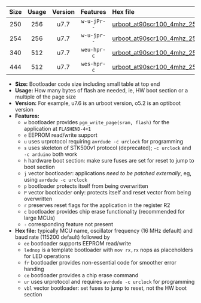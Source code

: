 |Size|Usage|Version|Features|Hex file|
|:-:|:-:|:-:|:-:|:--|
|250|256|u7.7|`w-u-jPr--`|[urboot_at90scr100_4mhz_250000bps_lednop_ur_vbl.hex](https://raw.githubusercontent.com/stefanrueger/urboot.hex/main/mcus/at90scr100/fcpu_4mhz/250000_bps/urboot_at90scr100_4mhz_250000bps_lednop_ur_vbl.hex)|
|254|256|u7.7|`w-u-jpr--`|[urboot_at90scr100_4mhz_250000bps_lednop_fr_ur_vbl.hex](https://raw.githubusercontent.com/stefanrueger/urboot.hex/main/mcus/at90scr100/fcpu_4mhz/250000_bps/urboot_at90scr100_4mhz_250000bps_lednop_fr_ur_vbl.hex)|
|340|512|u7.7|`weu-hpr-c`|[urboot_at90scr100_4mhz_250000bps_ee_lednop_fr_ce_ur.hex](https://raw.githubusercontent.com/stefanrueger/urboot.hex/main/mcus/at90scr100/fcpu_4mhz/250000_bps/urboot_at90scr100_4mhz_250000bps_ee_lednop_fr_ce_ur.hex)|
|444|512|u7.7|`wes-hpr-c`|[urboot_at90scr100_4mhz_250000bps_ee_lednop_fr_ce.hex](https://raw.githubusercontent.com/stefanrueger/urboot.hex/main/mcus/at90scr100/fcpu_4mhz/250000_bps/urboot_at90scr100_4mhz_250000bps_ee_lednop_fr_ce.hex)|

- **Size:** Bootloader code size including small table at top end
- **Usage:** How many bytes of flash are needed, ie, HW boot section or a multiple of the page size
- **Version:** For example, u7.6 is an urboot version, o5.2 is an optiboot version
- **Features:**
  + `w` bootloader provides `pgm_write_page(sram, flash)` for the application at `FLASHEND-4+1`
  + `e` EEPROM read/write support
  + `u` uses urprotocol requiring `avrdude -c urclock` for programming
  + `s` uses skeleton of STK500v1 protocol (deprecated); `-c urclock` and `-c arduino` both work
  + `h` hardware boot section: make sure fuses are set for reset to jump to boot section
  + `j` vector bootloader: applications *need to be patched externally*, eg, using `avrdude -c urclock`
  + `p` bootloader protects itself from being overwritten
  + `P` vector bootloader only: protects itself and reset vector from being overwritten
  + `r` preserves reset flags for the application in the register R2
  + `c` bootloader provides chip erase functionality (recommended for large MCUs)
  + `-` corresponding feature not present
- **Hex file:** typically MCU name, oscillator frequency (16 MHz default) and baud rate (115200 default) followed by
  + `ee` bootloader supports EEPROM read/write
  + `lednop` is a template bootloader with `mov rx,rx` nops as placeholders for LED operations
  + `fr` bootloader provides non-essential code for smoother error handing
  + `ce` bootloader provides a chip erase command
  + `ur` uses urprotocol and requires `avrdude -c urclock` for programming
  + `vbl` vector bootloader: set fuses to jump to reset, not the HW boot section
